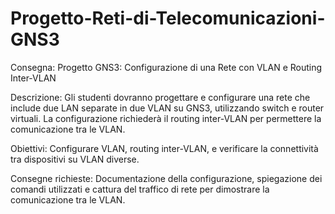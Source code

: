 # Progetto-Reti-di-Telecomunicazioni-GNS3
Consegna:
Progetto GNS3: Configurazione di una Rete con VLAN e Routing Inter-VLAN

Descrizione: Gli studenti dovranno progettare e configurare una rete che include due LAN separate in due VLAN su GNS3, utilizzando switch e router virtuali. La configurazione richiederà il routing inter-VLAN per permettere la comunicazione tra le VLAN.

Obiettivi: Configurare VLAN, routing inter-VLAN, e verificare la connettività tra dispositivi su VLAN diverse.

Consegne richieste: Documentazione della configurazione, spiegazione dei comandi utilizzati e cattura del traffico di rete per dimostrare la comunicazione tra le VLAN.
